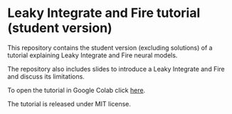 # Leaky Integrate and Fire tutorial (student version)
This repository contains the student version (excluding solutions) of a tutorial explaining Leaky Integrate and Fire neural models.

The repository also includes slides to introduce a Leaky Integrate and Fire and discuss its limitations.

To open the tutorial in Google Colab click [here](https://colab.research.google.com/drive/1jW_WYQqyf0Sa3hBZujR-ic05SKHQ6dvu?usp=sharing).

The tutorial is released under MIT license.


